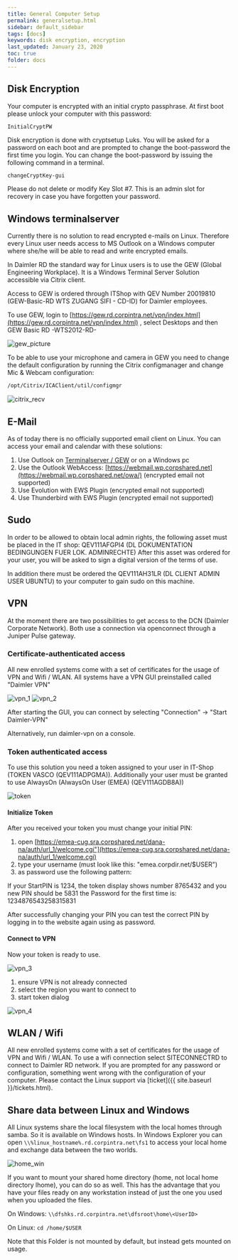 ```yaml
---
title: General Computer Setup 
permalink: generalsetup.html
sidebar: default_sidebar
tags: [docs]
keywords: disk encryption, encryption
last_updated: January 23, 2020
toc: true
folder: docs
---
```


## Disk Encryption

Your computer is encrypted with an initial crypto passphrase. At first boot please unlock your computer with this password:

`InitialCryptPW`

Disk encryption is done with cryptsetup Luks. You will be asked for a password on each boot and are prompted to change the boot-password the first time you login. You can change the boot-password by issuing the following command in a terminal.

```bash
changeCryptKey-gui
```

Please do not delete or modify Key Slot #7. This is an admin slot for recovery in case you have forgotten your password.

## Windows terminalserver
Currently there is no solution to read encrypted e-mails on Linux. Therefore every Linux user needs access to MS Outlook on a Windows computer where she/he will be able to read and write encrypted emails.

In Daimler RD the standard way for Linux users is to use the GEW (Global Engineering Workplace). It is a Windows Terminal Server Solution accessible via Citrix client.

Access to GEW is ordered through ITShop with QEV Number 20019810 (GEW-Basic-RD WTS ZUGANG SIFI - CD-ID) for Daimler employees.

To use GEW, login to [https://gew.rd.corpintra.net/vpn/index.html](https://gew.rd.corpintra.net/vpn/index.html) , select Desktops and then GEW Basic RD -WTS2012-RD-

![gew_picture](images/docs/general_setup/gew_picture.png)

To be able to use your microphone and camera in GEW you need to change the default configuration by running the Citrix configmanager and change Mic & Webcam configuration:

```bash
/opt/Citrix/ICAClient/util/configmgr
```

![citrix_recv](images/docs/general_setup/citrix_recv.png)

## E-Mail

As of today there is no officially supported email client on Linux. You can access your email and calendar with these solutions:

1. Use Outlook on [Terminalserver / GEW](#windows-terminalserver) or on a Windows pc
2. Use the Outlook WebAccess: [https://webmail.wp.corpshared.net](https://webmail.wp.corpshared.net/owa/) (encrypted email not supported)
3. Use Evolution with EWS Plugin (encrypted email not supported)
4. Use Thunderbird with EWS Plugin (encrypted email not supported)

## Sudo

In order to be allowed to obtain local admin rights, the following asset must be placed in the IT shop: QEV111AFGPI4 (DL DOKUMENTATION BEDINGUNGEN FUER LOK. ADMINRECHTE)
After this asset was ordered for your user, you will be asked to sign a digital version of the terms of use.

In addition there must be ordered the QEV111AH31LR (DL CLIENT ADMIN USER UBUNTU) to your computer to gain sudo on this machine.

## VPN

At the moment there are two possibilities to get access to the DCN (Daimler Corporate Network). Both use a connection via openconnect through a Juniper Pulse gateway.

### Certificate-authenticated access

All new enrolled systems come with a set of certificates for the usage of VPN and Wifi / WLAN. All systems have a VPN GUI preinstalled called "Daimler VPN"

![vpn_1](images/docs/general_setup/vpn_1.png) ![vpn_2](images/docs/general_setup/vpn_2.png)

After starting the GUI, you can connect by selecting "Connection" → "Start Daimler-VPN"

Alternatively, run daimler-vpn on a console.

### Token authenticated access

To use this solution you need a token assigned to your user in IT-Shop (TOKEN VASCO (QEV111ADPGMA)). Additionally your user must be granted to use AlwaysOn (AlwaysOn User (EMEA) (QEV111AGDB8A))

![token](images/docs/general_setup/token.png)

#### Initialize Token

After you received your token you must change your initial PIN:

1. open [https://emea-cug.sra.corpshared.net/dana-na/auth/url_1/welcome.cgi"](https://emea-cug.sra.corpshared.net/dana-na/auth/url_1/welcome.cgi)
2. type your username (must look like this: "emea.corpdir.net/$USER")
3. as password use the following pattern: <Startpin><Tokennumber><Newpin><Newpin>

If your StartPIN is 1234, the token display shows number 8765432 and you new PIN should be 5831 the Password for the first time is: 1234876543258315831

After successfully changing your PIN you can test the correct PIN by logging in to the website again using <PIN><Tokennumber> as password.

#### Connect to VPN

Now your token is ready to use.

![vpn_3](images/docs/general_setup/vpn_3.png)

1. ensure VPN is not already connected
2. select the region you want to connect to
3. start token dialog

![vpn_4](images/docs/general_setup/vpn_4.png)

## WLAN / Wifi

All new enrolled systems come with a set of certificates for the usage of VPN and Wifi / WLAN. To use a wifi connection select SITECONNECTRD to connect to Daimler RD network. If you are prompted for any password or configuration, something went wrong with the configuration of your computer. Please contact the Linux support via [ticket]({{ site.baseurl }}/tickets.html).

## Share data between Linux and Windows

All Linux systems share the local filesystem with the local homes through samba. So it is available on Windows hosts. In Windows Explorer you can open `\\%linux_hostname%.rd.corpintra.net\fs1` to access your local home and exchange data between the two worlds.

![home_win](images/docs/general_setup/home_win.png)

If you want to mount your shared home directory (home, not local home directory lhome), you can do so as well. This has the advantage that you have your files ready on any workstation instead of just the one you used when you uploaded the files.

On Windows:
`\\dfshks.rd.corpintra.net\dfsroot\home\<UserID>`

On Linux:
`cd /home/$USER`

Note that this Folder is not mounted by default, but instead gets mounted on usage.

